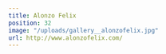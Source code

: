 ```yaml
---
title: Alonzo Felix
position: 32
image: "/uploads/gallery__alonzofelix.jpg"
url: http://www.alonzofelix.com/
---
```


